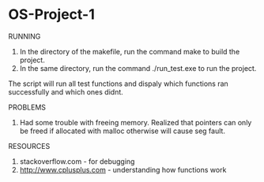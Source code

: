 # OS-Project-1

RUNNING
1. In the directory of the makefile, run the command make to build the project.
2. In the same directory, run the command ./run_test.exe to run the project.

The script will run all test functions and dispaly which
functions ran successfully and which ones didnt.

PROBLEMS
1. Had some trouble with freeing memory. Realized that pointers can only be
freed if allocated with malloc otherwise will cause seg fault.

RESOURCES
1. stackoverflow.com - for debugging
2. http://www.cplusplus.com - understanding how functions work
